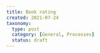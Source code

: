 ```yaml
---
title: Book rating
created: 2021-07-24
taxonomy:
  type: post
  category: [General, Processes]
  status: draft
---
```

